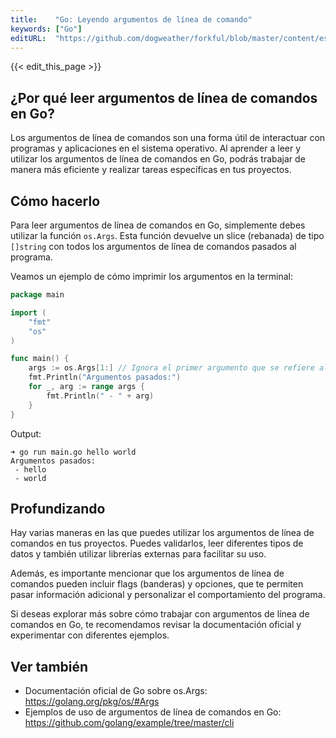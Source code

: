 ```yaml
---
title:    "Go: Leyendo argumentos de línea de comando"
keywords: ["Go"]
editURL:  "https://github.com/dogweather/forkful/blob/master/content/es/go/reading-command-line-arguments.md"
---
```


{{< edit_this_page >}}

## ¿Por qué leer argumentos de línea de comandos en Go?

Los argumentos de línea de comandos son una forma útil de interactuar con programas y aplicaciones en el sistema operativo. Al aprender a leer y utilizar los argumentos de línea de comandos en Go, podrás trabajar de manera más eficiente y realizar tareas específicas en tus proyectos.

## Cómo hacerlo

Para leer argumentos de línea de comandos en Go, simplemente debes utilizar la función `os.Args`. Esta función devuelve un slice (rebanada) de tipo `[]string` con todos los argumentos de línea de comandos pasados al programa.

Veamos un ejemplo de cómo imprimir los argumentos en la terminal:

```Go
package main

import (
    "fmt"
    "os"
)

func main() {
    args := os.Args[1:] // Ignora el primer argumento que se refiere al nombre del programa itself (sí mismo)
    fmt.Println("Argumentos pasados:")
    for _, arg := range args {
        fmt.Println(" - " + arg)
    }
}
```
Output:
```
➜ go run main.go hello world
Argumentos pasados:
 - hello
 - world 
```

## Profundizando

Hay varias maneras en las que puedes utilizar los argumentos de línea de comandos en tus proyectos. Puedes validarlos, leer diferentes tipos de datos y también utilizar librerías externas para facilitar su uso.

Además, es importante mencionar que los argumentos de línea de comandos pueden incluir flags (banderas) y opciones, que te permiten pasar información adicional y personalizar el comportamiento del programa.

Si deseas explorar más sobre cómo trabajar con argumentos de línea de comandos en Go, te recomendamos revisar la documentación oficial y experimentar con diferentes ejemplos.

## Ver también

- Documentación oficial de Go sobre os.Args: https://golang.org/pkg/os/#Args
- Ejemplos de uso de argumentos de línea de comandos en Go: https://github.com/golang/example/tree/master/cli